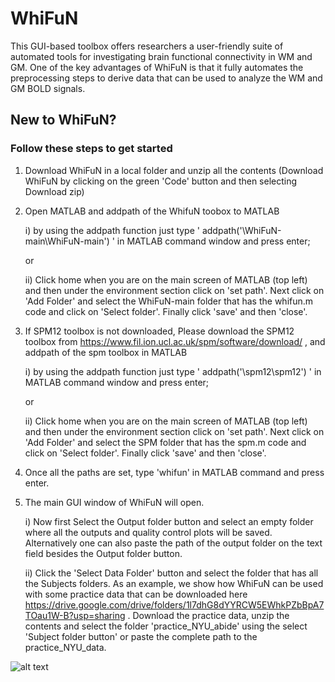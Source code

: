 # WhiFuN
This GUI-based toolbox offers researchers a user-friendly suite of automated tools for investigating brain functional connectivity in WM and GM. One of the key advantages of WhiFuN is that it fully automates the preprocessing steps to derive data that can be used to analyze the WM and GM BOLD signals.

## New to WhiFuN? 
### Follow these steps to get started

1) Download WhiFuN in a local folder and unzip all the contents (Download WhiFuN by clicking on the green 'Code' button and then selecting Download zip)
2) Open MATLAB and addpath of the WhifuN toobox to MATLAB
   
     i) by using the addpath function
       just type ' addpath('<path to the WhiFuN folder>\WhiFuN-main\WhiFuN-main') ' in MATLAB command window and press enter;
   
   or
   
     ii) Click home when you are on the main screen of MATLAB (top left) and then under the environment section click on 'set path'. Next click on 'Add Folder' and select the WhiFuN-main folder that has the whifun.m code and click on 'Select folder'. Finally click 'save' and then 'close'.

3) If SPM12 toolbox is not downloaded, Please download the SPM12 toolbox from https://www.fil.ion.ucl.ac.uk/spm/software/download/ , and addpath of the spm toolbox in MATLAB
   
     i) by using the addpath function
       just type ' addpath('<path to the SPM folder>\spm12\spm12') ' in MATLAB command window and press enter;
   
   or
   
     ii) Click home when you are on the main screen of MATLAB (top left) and then under the environment section click on 'set path'. Next click on 'Add Folder' and select the SPM folder that has the spm.m code and click on 'Select folder'. Finally click 'save' and then 'close'.

4) Once all the paths are set, type 'whifun' in MATLAB command and press enter.
5) The main GUI window of WhiFuN will open.

   i) Now first Select the Output folder button and select an empty folder where all the outputs and quality control plots will be saved. Alternatively one can also paste the path of the output folder on the text field besides the Output folder button.

   ii) Click the 'Select Data Folder' button and select the folder that has all the Subjects folders. As an example, we show how WhiFuN can be used with some practice data that can be downloaded here https://drive.google.com/drive/folders/1l7dhG8dYYRCW5EWhkPZbBpA7TOau1W-B?usp=sharing . Download the practice data, unzip the contents and select the folder 'practice_NYU_abide' using the select 'Subject folder button' or paste the complete path to the practice_NYU_data.
   
![alt text](https://drive.google.com/file/d/1EpuQD-6aNXfvc5fn_ycmi_lcCbGOZtbM/view?usp=drive_link)
   

 
